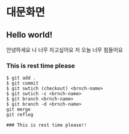 # 대문화면 

## Hello world!
안녕하세요 
나 너무 자고싶어요 
저 오늘 너무 힘들어요


### This is rest time please


```
$ git add . 
$ git commit
$ git swtich (checkout) <brnch-name>
$ git swtich -c <brnch-name>
$ git branch <brnch-name>
$ git branch -d <brnch-name>
git merge
git reflog

### This is rest time please!!
